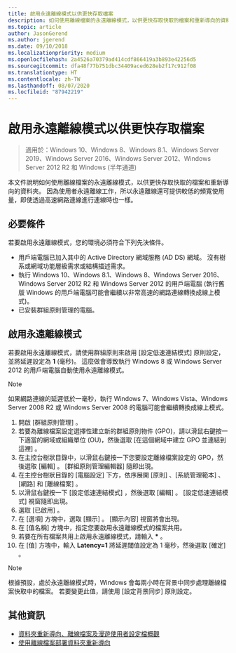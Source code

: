 ```yaml
---
title: 啟用永遠離線模式以供更快存取檔案
description: 如何使用離線檔案的永遠離線模式，以供更快存取快取的檔案和重新導向的資料夾。
ms.topic: article
author: JasonGerend
ms.author: jgerend
ms.date: 09/10/2018
ms.localizationpriority: medium
ms.openlocfilehash: 2a4526a70379ad414cdf866419a3b893e42256d5
ms.sourcegitcommit: dfa48f77b751dbc34409aced628eb2f17c912f08
ms.translationtype: HT
ms.contentlocale: zh-TW
ms.lasthandoff: 08/07/2020
ms.locfileid: "87942219"
---
```

# <a name="enable-always-offline-mode-for-faster-access-to-files"></a>啟用永遠離線模式以供更快存取檔案

>適用於：Windows 10、Windows 8、Windows 8.1、Windows Server 2019、Windows Server 2016、Windows Server 2012、Windows Server 2012 R2 和 Windows (半年通道)

本文件說明如何使用離線檔案的永遠離線模式，以供更快存取快取的檔案和重新導向的資料夾。 因為使用者永遠離線工作，所以永遠離線還可提供較低的頻寬使用量，即使透過高速網路連線進行連線時也一樣。

## <a name="prerequisites"></a>必要條件

若要啟用永遠離線模式，您的環境必須符合下列先決條件。

- 用戶端電腦已加入其中的 Active Directory 網域服務 (AD DS) 網域。 沒有樹系或網域功能層級需求或結構描述需求。
- 執行 Windows 10、Windows 8.1、Windows 8、Windows Server 2016、Windows Server 2012 R2 和 Windows Server 2012 的用戶端電腦 (執行舊版 Windows 的用戶端電腦可能會繼續以非常高速的網路連線轉換成線上模式)。
- 已安裝群組原則管理的電腦。

## <a name="enable-always-offline-mode"></a>啟用永遠離線模式

若要啟用永遠離線模式，請使用群組原則來啟用 [設定低速連結模式]  原則設定，並將延遲設定為 **1** (毫秒)。 這麼做會導致執行 Windows 8 或 Windows Server 2012 的用戶端電腦自動使用永遠離線模式。

>[!NOTE]
>如果網路連線的延遲低於一毫秒，執行 Windows 7、Windows Vista、Windows Server 2008 R2 或 Windows Server 2008 的電腦可能會繼續轉換成線上模式。

1. 開啟 [群組原則管理]  。
2. 若要為離線檔案設定選擇性建立新的群組原則物件 (GPO)，請以滑鼠右鍵按一下適當的網域或組織單位 (OU)，然後選取 [在這個網域中建立 GPO 並連結到這裡]  。
3. 在主控台樹狀目錄中，以滑鼠右鍵按一下您要設定離線檔案設定的 GPO，然後選取 [編輯]  。 [群組原則管理編輯器]  隨即出現。
4. 在主控台樹狀目錄的 [電腦設定]  下方，依序展開 [原則]  、[系統管理範本]  、[網路]  和 [離線檔案]  。
5. 以滑鼠右鍵按一下 [設定低速連結模式]  ，然後選取 [編輯]  。 [設定低速連結模式]  視窗隨即出現。
6. 選取 [已啟用]  。
7. 在 [選項]  方塊中，選取 [顯示]  。 [顯示內容]  視窗將會出現。
8. 在 [值名稱]  方塊中，指定您要啟用永遠離線模式的檔案共用。
9. 若要在所有檔案共用上啟用永遠離線模式，請輸入 **\*** 。
10. 在 [值]  方塊中，輸入 **Latency=1** 將延遲閾值設定為 1 毫秒，然後選取 [確定]  。

>[!NOTE]
>根據預設，處於永遠離線模式時，Windows 會每兩小時在背景中同步處理離線檔案快取中的檔案。 若要變更此值，請使用 [設定背景同步]  原則設定。

## <a name="more-information"></a>其他資訊

* [資料夾重新導向、離線檔案及漫遊使用者設定檔概觀](folder-redirection-rup-overview.md)
* [使用離線檔案部署資料夾重新導向](deploy-folder-redirection.md)